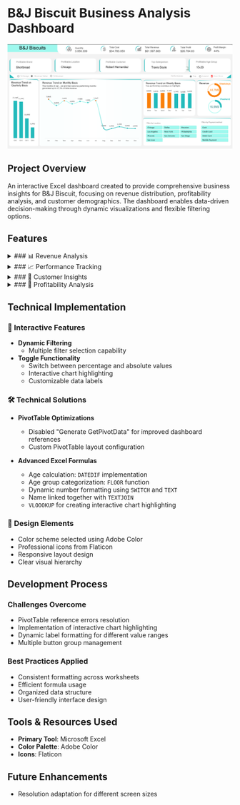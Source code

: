 
# B&J Biscuit Business Analysis Dashboard


![Dashboard1](/images/20250214144701.png)

## Project Overview
An interactive Excel dashboard created to provide comprehensive business insights for B&J Biscuit, focusing on revenue distribution, profitability analysis, and customer demographics. The dashboard enables data-driven decision-making through dynamic visualizations and flexible filtering options.

## Features

<details>
    <summary>### 📊 Revenue Analysis</summary>

    - **Multi-dimensional Revenue Distribution**
        - Demographic breakdown by age group and gender
        - Payment method distribution
        - Geographic revenue share visualization

    - **Dynamic Revenue Views**
        - Toggle between absolute values and percentage contributions
        - Interactive charts with highlighting capabilities
        - Custom number formatting (K, M, B) for better readability

</details>

<details>
    <summary>### 📈 Performance Tracking</summary>

    - **Temporal Analysis**
        - Quarter-over-Quarter (QoQ) changes
        - Month-over-Month (MoM) trends
        - Week performance
        - Weekday vs. Weekend comparison

    - **Key Performance Indicators**
        - Quantity Sold
        - Total Revenue
        - Cost of Goods Sold (COGS)
        - Total Profit
        - Profit Margin

</details>

<details>
    <summary>### 👥 Customer Insights</summary>

    - Top 5 revenue-contributing customers
    - Customer acquisition metrics
    - Age group distribution analysis
    - Geographic performance breakdown

</details>

<details>
    <summary>### 🎯 Profitability Analysis</summary>

    - Most profitable:
        - Brand
        - Location
        - Customer segment
        - Sales representative

</details>

## Technical Implementation

### 📱 Interactive Features
- **Dynamic Filtering**
    - Multiple filter selection capability
- **Toggle Functionality**
    - Switch between percentage and absolute values
    - Interactive chart highlighting
    - Customizable data labels
  

### 🛠 Technical Solutions
- **PivotTable Optimizations**
    - Disabled "Generate GetPivotData" for improved dashboard references
    - Custom PivotTable layout configuration

- **Advanced Excel Formulas**
    - Age calculation: `DATEDIF` implementation
    - Age group categorization: `FLOOR` function
    - Dynamic number formatting using `SWITCH` and `TEXT`
    - Name linked together with `TEXTJOIN`
    - `VLOOOKUP` for creating interactive chart highlighting 

### 🎨 Design Elements
- Color scheme selected using Adobe Color
- Professional icons from Flaticon
- Responsive layout design
- Clear visual hierarchy

## Development Process

### Challenges Overcome
- PivotTable reference errors resolution
- Implementation of interactive chart highlighting
- Dynamic label formatting for different value ranges
- Multiple button group management

### Best Practices Applied
- Consistent formatting across worksheets
- Efficient formula usage
- Organized data structure
- User-friendly interface design

## Tools & Resources Used
- **Primary Tool**: Microsoft Excel
- **Color Palette**: Adobe Color
- **Icons**: Flaticon

## Future Enhancements
- Resolution adaptation for different screen sizes

